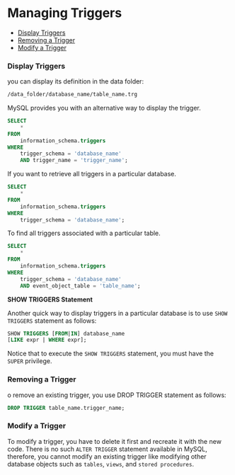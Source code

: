 # Managing Triggers

* [Display Triggers](#display-triggers)
* [Removing a Trigger](#removing-a-trigger)
* [Modify a Trigger](#modify-a-trigger)

### Display Triggers
you can display its definition in the data folder:
```bash
/data_folder/database_name/table_name.trg
```
MySQL provides you with an alternative way to display the trigger.
```sql
SELECT
    *
FROM
    information_schema.triggers
WHERE
    trigger_schema = 'database_name'
    AND trigger_name = 'trigger_name';
```
If you want to retrieve all triggers in a particular database.
```sql
SELECT
    *
FROM
    information_schema.triggers
WHERE
    trigger_schema = 'database_name';
```
To find all triggers associated with a particular table.
```sql
SELECT
    *
FROM
    information_schema.triggers
WHERE
    trigger_schema = 'database_name'
    AND event_object_table = 'table_name';
```

**SHOW TRIGGERS Statement**

Another quick way to display triggers in a particular database is to use `SHOW TRIGGERS` statement as follows:
```sql
SHOW TRIGGERS [FROM|IN] database_name
[LIKE expr | WHERE expr];
```
Notice that to execute the `SHOW TRIGGERS` statement, you must have the `SUPER` privilege.

### Removing a Trigger
o remove an existing trigger, you use DROP TRIGGER statement as follows:
```sql
DROP TRIGGER table_name.trigger_name;
```

### Modify a Trigger
To modify a trigger, you have to delete it first and recreate it with the new code. There is no such `ALTER TRIGGER` statement available in MySQL, therefore, you cannot modify an existing trigger like modifying other database objects such as `tables`, `views`, and `stored procedures`.
